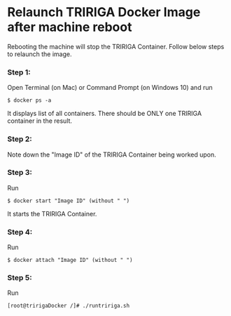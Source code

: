 # Relaunch TRIRIGA Docker Image after machine reboot

Rebooting the machine will stop the TRIRIGA Container. Follow below steps to relaunch the image.

### Step 1: 

Open Terminal (on Mac) or Command Prompt (on Windows 10) and run

```
$ docker ps -a 
```

It displays list of all containers. 
There should be ONLY one TRIRIGA container in the result. 

### Step 2: 

Note down the "Image ID" of the TRIRIGA Container being worked upon. 

### Step 3: 

Run

```
$ docker start "Image ID" (without " ")
```

It starts the TRIRIGA Container.

### Step 4: 

Run

```
$ docker attach "Image ID" (without " ")
```

### Step 5:

Run 

```
[root@tririgaDocker /]# ./runtririga.sh
```



